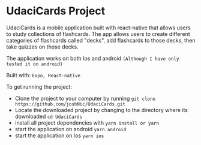 # UdaciCards Project

UdaciCards is a mobile application built with react-native that allows users to study collections of flashcards. The app  allows users to create different categories of flashcards called "decks", add flashcards to those decks, then take quizzes on those decks.

The application works on both Ios and android `(Although I have only tested it on android)`

Built with: `Expo, React-native`


To get running the project:
* Clone the project to your computer by running `git clone https://github.com/joshNic/UdaciCards.git`
* Locate the downloaded project by changing to the directory where its downloaded `cd UdaciCards`
* install all project dependencies with `yarn install or yarn`
* start the application on android `yarn android`
* start the application on Ios `yarn ios`
